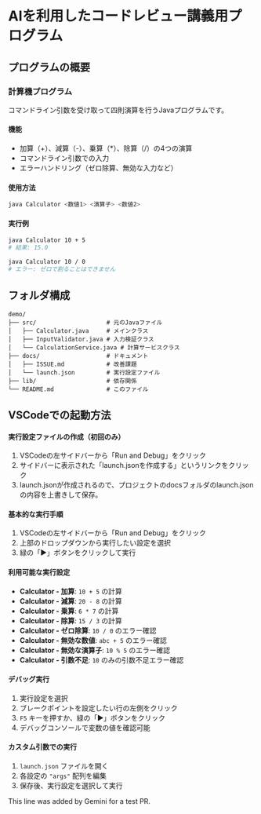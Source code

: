 # AIを利用したコードレビュー講義用プログラム

## プログラムの概要

### 計算機プログラム
コマンドライン引数を受け取って四則演算を行うJavaプログラムです。

#### 機能
- 加算（+）、減算（-）、乗算（*）、除算（/）の4つの演算
- コマンドライン引数での入力
- エラーハンドリング（ゼロ除算、無効な入力など）

#### 使用方法
```bash
java Calculator <数値1> <演算子> <数値2>
```

#### 実行例
```bash
java Calculator 10 + 5
# 結果: 15.0

java Calculator 10 / 0
# エラー: ゼロで割ることはできません
```

## フォルダ構成

```
demo/
├── src/                    # 元のJavaファイル
│   ├── Calculator.java     # メインクラス
│   ├── InputValidator.java # 入力検証クラス
│   └── CalculationService.java # 計算サービスクラス
├── docs/                   # ドキュメント
│   ├── ISSUE.md            # 改善課題
│   └── launch.json         # 実行設定ファイル 
├── lib/                    # 依存関係
└── README.md               # このファイル
```

## VSCodeでの起動方法
#### 実行設定ファイルの作成（初回のみ）
1. VSCodeの左サイドバーから「Run and Debug」をクリック
2. サイドバーに表示された「launch.jsonを作成する」というリンクをクリック
3. launch.jsonが作成されるので、プロジェクトのdocsフォルダのlaunch.jsonの内容を上書きして保存。

#### 基本的な実行手順
1. VSCodeの左サイドバーから「Run and Debug」をクリック
2. 上部のドロップダウンから実行したい設定を選択
3. 緑の「▶️」ボタンをクリックして実行

#### 利用可能な実行設定
- **Calculator - 加算**: `10 + 5` の計算
- **Calculator - 減算**: `20 - 8` の計算
- **Calculator - 乗算**: `6 * 7` の計算
- **Calculator - 除算**: `15 / 3` の計算
- **Calculator - ゼロ除算**: `10 / 0` のエラー確認
- **Calculator - 無効な数値**: `abc + 5` のエラー確認
- **Calculator - 無効な演算子**: `10 % 5` のエラー確認
- **Calculator - 引数不足**: `10` のみの引数不足エラー確認

#### デバッグ実行
1. 実行設定を選択
2. ブレークポイントを設定したい行の左側をクリック
3. `F5` キーを押すか、緑の「▶️」ボタンをクリック
4. デバッグコンソールで変数の値を確認可能

#### カスタム引数での実行
1. `launch.json` ファイルを開く
2. 各設定の `"args"` 配列を編集
3. 保存後、実行設定を選択して実行

This line was added by Gemini for a test PR.

